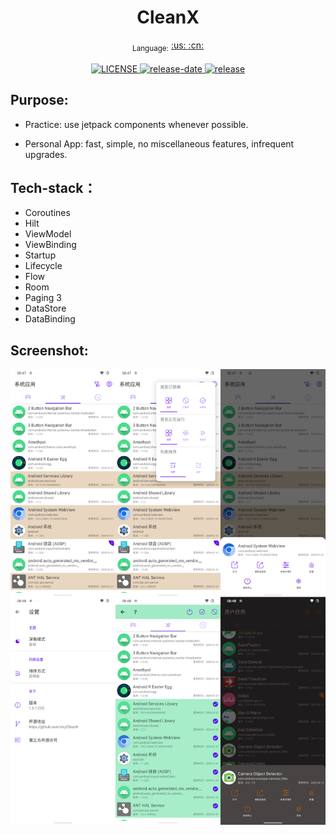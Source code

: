<h1 align="center">CleanX</h1>

<div align="center">
  <sub>Language:</sub>
  <a href="README.md#readme">
    <span>:us:</span>
  </a>
  <a href="README-CN.md#readme">
    <span>:cn:</span>
  </a>
</div>
<br>

<div align="center">
  <!-- License -->
  <a href="LICENSE">
    <img src="https://img.shields.io/github/license/xtvj/cleanx.svg" alt="LICENSE">
  </a>
 <!-- release-date -->
  <a href="https://github.com/xtvj/cleanx/releases/latest">
    <img src="https://img.shields.io/github/release-date/xtvj/cleanx" alt="release-date">
  </a>
 <!-- release -->
  <a href="https://github.com/xtvj/cleanx/releases">
    <img src="https://img.shields.io/github/v/release/xtvj/cleanx?include_prereleases" alt="release">
  </a>

</div>

## Purpose:

- Practice: use jetpack components whenever possible.

- Personal App: fast, simple, no miscellaneous features, infrequent upgrades.

## Tech-stack：

- Coroutines
- Hilt
- ViewModel
- ViewBinding
- Startup
- Lifecycle
- Flow
- Room
- Paging 3
- DataStore
- DataBinding

## Screenshot:

![](screenshot/screenshot.png?raw=true)
